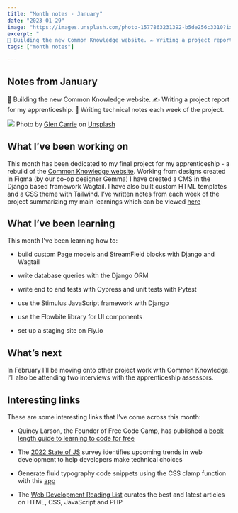```yaml
---
title: "Month notes - January"
date: "2023-01-29"
image: "https://images.unsplash.com/photo-1577863231392-b5de256c3310?ixlib=rb-4.0.3&ixid=MnwxMjA3fDB8MHxwaG90by1wYWdlfHx8fGVufDB8fHx8&auto=format&fit=crop&w=1770&q=80"
excerpt: "
🚧 Building the new Common Knowledge website. ✍️ Writing a project report for my apprenticeship. 📝 Writing technical notes each week of the project."
tags: ["month notes"]

---
```


<article>

<h1> Notes from January </h1>

🚧 Building the new Common Knowledge website. ✍️ Writing a project report for my apprenticeship. 📝 Writing technical notes each week of the project.

![](https://images.unsplash.com/photo-1577863231392-b5de256c3310?ixlib=rb-4.0.3&ixid=MnwxMjA3fDB8MHxwaG90by1wYWdlfHx8fGVufDB8fHx8&auto=format&fit=crop&w=1770&q=80)
Photo by <a href="https://unsplash.com/@glencarrie?utm_source=unsplash&utm_medium=referral&utm_content=creditCopyText">Glen Carrie</a> on <a href="https://unsplash.com/photos/TGeFx4x4NHU?utm_source=unsplash&utm_medium=referral&utm_content=creditCopyText">Unsplash</a>

<h2> What I’ve been working on </h2>

This month has been dedicated to my final project for my apprenticeship - a rebuild of the [Common Knowledge website](https://alpha.commonknowledge.coop/). Working from designs created in Figma (by our co-op designer Gemma) I have created a CMS in the Django based framework Wagtail. I have also built custom HTML templates and a CSS theme with Tailwind. I’ve written notes from each week of the project summarizing my main learnings which can be viewed [here](https://alpha.commonknowledge.coop/writing/)

<h2> What I’ve been learning </h2>

This month I've been learning how to:

- build custom Page models and StreamField blocks with Django and Wagtail

- write database queries with the Django ORM

- write end to end tests with Cypress and unit tests with Pytest

- use the Stimulus JavaScript framework with Django

- use the Flowbite library for UI components

- set up a staging site on Fly.io

<h2> What’s next </h2>

In February I’ll be moving onto other project work with Common Knowledge. I’ll also be attending two interviews with the apprenticeship assessors.

<h2> Interesting links </h2>

These are some interesting links that I’ve come across this month:

- Quincy Larson, the Founder of Free Code Camp, has published a [book length guide to learning to code for free](https://www.freecodecamp.org/news/learn-to-code-book/)

- The [2022 State of JS](https://2022.stateofjs.com/en-US/) survey identifies upcoming trends in web development to help developers make technical choices

- Generate fluid typography code snippets using the CSS clamp function with this [app](https://modern-fluid-typography.vercel.app/)

- The [Web Development Reading List](https://wdrl.info/) curates the best and latest articles on HTML, CSS, JavaScript and PHP
</article>
